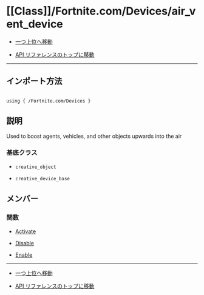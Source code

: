 # [[Class]]/Fortnite.com/Devices/air_vent_device

- [一つ上位へ移動](../main.md)

- [API リファレンスのトップに移動](/main.md)

---

## インポート方法

```verse

using { /Fortnite.com/Devices }

```

## 説明

 Used to boost agents, vehicles, and other objects upwards into the air

### 基底クラス

- `creative_object`

- `creative_device_base`

## メンバー

### 関数

- [Activate](./F_Activate/main.md)

- [Disable](./F_Disable/main.md)

- [Enable](./F_Enable/main.md)

---

- [一つ上位へ移動](../main.md)

- [API リファレンスのトップに移動](/main.md)
